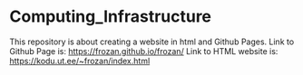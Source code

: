 # Computing_Infrastructure
This repository is about creating a website in html and Github Pages.
Link to Github Page is: https://frozan.github.io/frozan/
Link to HTML website is: https://kodu.ut.ee/~frozan/index.html